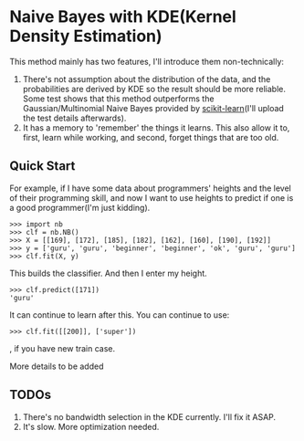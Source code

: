 Naive Bayes with KDE(Kernel Density Estimation)
===============================================

This method mainly has two features, I'll introduce them non-technically:

1. There's not assumption about the distribution of the data, and the probabilities are derived by KDE so the result should be more reliable. Some test shows that this method outperforms the Gaussian/Multinomial Naive Bayes provided by [scikit-learn](http://scikit-learn.org)(I'll upload the test details afterwards).
2. It has a memory to 'remember' the things it learns. This also allow it to, first, learn while working, and second, forget things that are too old.

Quick Start
------------

For example, if I have some data about programmers' heights and the level of their programming skill, and now I want to use heights to predict if one is a good programmer(I'm just kidding).

    >>> import nb
    >>> clf = nb.NB()
    >>> X = [[169], [172], [185], [182], [162], [160], [190], [192]]
    >>> y = ['guru', 'guru', 'beginner', 'beginner', 'ok', 'guru', 'guru']
    >>> clf.fit(X, y)

This builds the classifier. And then I enter my height.

    >>> clf.predict([171])
    'guru'

It can continue to learn after this. You can continue to use:

    >>> clf.fit([[200]], ['super'])

, if you have new train case.

More details to be added

TODOs
-------

1. There's no bandwidth selection in the KDE currently. I'll fix it ASAP.
2. It's slow. More optimization needed.
